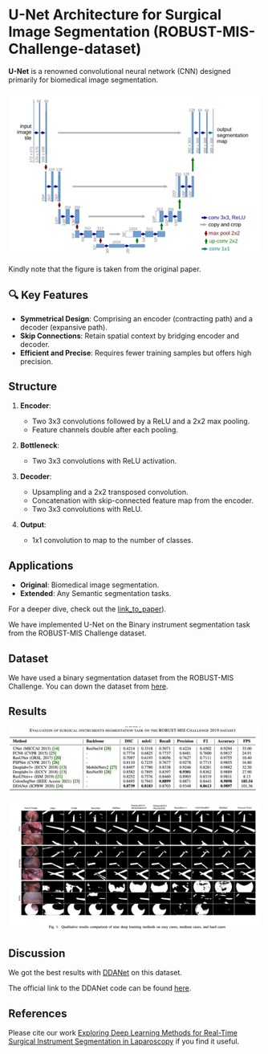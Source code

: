 
# U-Net Architecture for Surgical Image Segmentation (ROBUST-MIS-Challenge-dataset)


 **U-Net** is a renowned convolutional neural network (CNN) designed primarily for biomedical image segmentation. 

 <p align="center">
<img src="img/UNet.png">
</p>
Kindly note that the figure is taken from the original paper. 

## 🔍 Key Features

- **Symmetrical Design**: Comprising an encoder (contracting path) and a decoder (expansive path).
- **Skip Connections**: Retain spatial context by bridging encoder and decoder.
- **Efficient and Precise**: Requires fewer training samples but offers high precision.

## Structure

1. **Encoder**:
   - Two 3x3 convolutions followed by a ReLU and a 2x2 max pooling.
   - Feature channels double after each pooling.
  
2. **Bottleneck**:
   - Two 3x3 convolutions with ReLU activation.

3. **Decoder**:
   - Upsampling and a 2x2 transposed convolution.
   - Concatenation with skip-connected feature map from the encoder.
   - Two 3x3 convolutions with ReLU.

4. **Output**:
   - 1x1 convolution to map to the number of classes.

## Applications

- **Original**: Biomedical image segmentation.
- **Extended**: Any Semantic segmentation tasks.

For a deeper dive, check out the [link_to_paper](https://arxiv.org/abs/1505.04597)).


We have implemented U-Net on the Binary instrument segmentation task from the ROBUST-MIS Challenge dataset. 

## Dataset
We have used a binary segmentation dataset from the ROBUST-MIS Challenge. You can down the dataset from <a href="https://robustmis2019.grand-challenge.org/">here</a>.

## Results

<p align="center">
<img src="img/Quantitative.png">
</p>


<p align="center">
<img src="img/Qualitative.png">
</p>

## Discussion
We got the best results with [DDANet](https://arxiv.org/pdf/2012.15245.pdf) on this dataset. 

The official link to the DDANet code can be found [here](https://github.com/nikhilroxtomar/DDANet). 

## References
Please cite our work [Exploring Deep Learning Methods for Real-Time Surgical Instrument Segmentation in Laparoscopy](https://arxiv.org/pdf/2107.02319.pdf) if you find it useful. 



